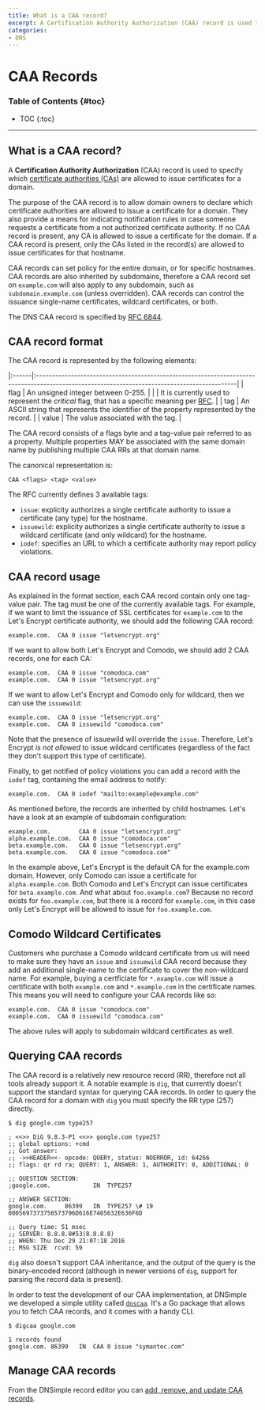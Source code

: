 ```yaml
---
title: What is a CAA record?
excerpt: A Certification Authority Authorization (CAA) record is used to specify which certificate authorities (CAs) are allowed to issue certificates for a domain.
categories:
- DNS
---
```


# CAA Records

### Table of Contents {#toc}

* TOC
{:toc}

---

## What is a CAA record?

A **Certification Authority Authorization** (CAA) record is used to specify which [certificate authorities (CAs)](/articles/what-is-certificate-authority/) are allowed to issue certificates for a domain.

The purpose of the CAA record is to allow domain owners to declare which certificate authorities are allowed to issue a certificate for a domain. They also provide a means for indicating notification rules in case someone requests a certificate from a not authorized certificate authority. If no CAA record is present, any CA is allowed to issue a certificate for the domain. If a CAA record is present, only the CAs listed in the record(s) are allowed to issue certificates for that hostname.

CAA records can set policy for the entire domain, or for specific hostnames. CAA records are also inherited by subdomains, therefore a CAA record set on `example.com` will also apply to any subdomain, such as `subdomain.example.com` (unless overridden). CAA records can control the issuance single-name certificates, wildcard certificates, or both.

The DNS CAA record is specified by [RFC 6844](https://tools.ietf.org/html/rfc6844).


## CAA record format

The CAA record is represented by the following elements:

|:------|:---------------------------------------------------------------------------------------------------------------------------------------------|
| flag  | An unsigned integer between 0-255.                                                                                                           |
|       | It is currently used to represent the _critical_ flag, that has a specific meaning per [RFC](https://tools.ietf.org/html/rfc6844#section-3). |
| tag   | An ASCII string that represents the identifier of the property represented by the record.                                                    |
| value | The value associated with the tag.                                                                                                           |

The CAA record consists of a flags byte and a tag-value pair referred to as a property. Multiple properties MAY be associated with the same domain name by publishing multiple CAA RRs at that domain name.

The canonical representation is:

    CAA <flags> <tag> <value>

The RFC currently defines 3 available tags:

- `issue`: explicity authorizes a single certificate authority to issue a certificate (any type) for the hostname.
- `issuewild`: explicity authorizes a single certificate authority to issue a wildcard certificate (and only wildcard) for the hostname.
- `iodef`: specifies an URL to which a certificate authority may report policy violations.


## CAA record usage

As explained in the format section, each CAA record contain only one tag-value pair. The tag must be one of the currently available tags. For example, if we want to limit the issuance of SSL certificates for `example.com` to the Let's Encrypt certificate authority, we should add the following CAA record:

    example.com.  CAA 0 issue "letsencrypt.org"

If we want to allow both Let's Encrypt and Comodo, we should add 2 CAA records, one for each CA:

    example.com.  CAA 0 issue "comodoca.com"
    example.com.  CAA 0 issue "letsencrypt.org"

If we want to allow Let's Encrypt and Comodo only for wildcard, then we can use the `issuewild`:

    example.com.  CAA 0 issue "letsencrypt.org"
    example.com.  CAA 0 issuewild "comodoca.com"

Note that the presence of issuewild will override the `issue`. Therefore, Let's Encrypt _is not allowed_ to issue wildcard certificates (regardless of the fact they don't support this type of certificate).

Finally, to get notified of policy violations you can add a record with the `iodef` tag, containing the email address to notify:

    example.com.  CAA 0 iodef "mailto:example@example.com"

As mentioned before, the records are inherited by child hostnames. Let's have a look at an example of subdomain configuration:

    example.com.        CAA 0 issue "letsencrypt.org"
    alpha.example.com.  CAA 0 issue "comodoca.com"
    beta.example.com.   CAA 0 issue "letsencrypt.org"
    beta.example.com.   CAA 0 issue "comodoca.com"

In the example above, Let's Encrypt is the default CA for the example.com domain. However, only Comodo can issue a certificate for `alpha.example.com`. Both Comodo and Let's Encrypt can issue certificates for `beta.example.com`. And what about `foo.example.com`? Because no record exists for `foo.example.com`, but there is a record for `example.com`, in this case only Let's Encrypt will be allowed to issue for `foo.example.com`.


## Comodo Wildcard Certificates

Customers who purchase a Comodo wildcard certificate from us will need to make sure they have an `issue` and `issuewild` CAA record because they add an additional single-name to the certificate to cover the non-wildcard name. For example, buying a certficiate for `*.example.com` will issue a certificate with both `example.com` and `*.example.com` in the certificate names. This means you will need to configure your CAA records like so:

    example.com.  CAA 0 issue "comodoca.com"
    example.com.  CAA 0 issuewild "comodoca.com"

The above rules will apply to subdomain wildcard certificates as well.

## Querying CAA records

The CAA record is a relatively new resource record (RR), therefore not all tools already support it. A notable example is `dig`, that currently doesn't support the standard syntax for querying CAA records. In order to query the CAA record for a domain with `dig` you must specify the RR type (257) directly.

```
$ dig google.com type257

; <<>> DiG 9.8.3-P1 <<>> google.com type257
;; global options: +cmd
;; Got answer:
;; ->>HEADER<<- opcode: QUERY, status: NOERROR, id: 64266
;; flags: qr rd ra; QUERY: 1, ANSWER: 1, AUTHORITY: 0, ADDITIONAL: 0

;; QUESTION SECTION:
;google.com.            IN  TYPE257

;; ANSWER SECTION:
google.com.     86399   IN  TYPE257 \# 19 0005697373756573796D616E7465632E636F6D

;; Query time: 51 msec
;; SERVER: 8.8.8.8#53(8.8.8.8)
;; WHEN: Thu Dec 29 21:07:18 2016
;; MSG SIZE  rcvd: 59
```

`dig` also doesn't support CAA inheritance, and the output of the query is the binary-encoded record (although in newer versions of `dig`, support for parsing the record data is present).

In order to test the development of our CAA implementation, at DNSimple we developed a simple utility called [`dnscaa`](https://github.com/weppos/dnscaa). It's a Go package that allows you to fetch CAA records, and it comes with a handy CLI.

```
$ digcaa google.com

1 records found
google.com. 86399   IN  CAA 0 issue "symantec.com"
```

## Manage CAA records

From the DNSimple record editor you can [add, remove, and update CAA records](/articles/manage-caa-record).

